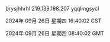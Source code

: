brysjhhrhl 219.139.198.207 yqqlmgsycl

2024年 09月 26日 星期四 16:40:02 CST

2024年 09月 26日 星期四 08:40:02 GMT
